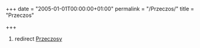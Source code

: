 +++
date = "2005-01-01T00:00:00+01:00"
permalink = "/Przeczos/"
title = "Przeczos"

+++

1.  redirect [Przeczosy](/atopedia/Przeczosy "wikilink")
